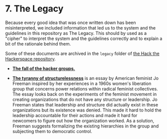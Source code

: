 # 7. The Legacy

Because every good idea that was once written down has been misinterpreted, we included information that led us to the system and the guidelines in this repository as The Legacy. This should by used as a "cipher" to interpret the system and the guidelines correctly and to explain a bit of the rationale behind them.

Some of these documents are archived in the `legacy` folder of [the Hack the Hackerspace repository](https://github.com/0x20/HTH).

* [**The fall of the hacker groups.**](The_Fall_of_Hacker_Groups)

* [**The tyranny of structurelessness**](http://www.jofreeman.com/joreen/tyranny.htm) is an essay by American feminist Jo Freeman inspired by her experiences in a 1960s women's liberation group that concerns power relations within radical feminist collectives. The essay looks back on the experiments of the feminist movement in creating organizations that do not have any structure or leadership. Jo Freeman states that leadership and structure did actually exist in these organizations but its existence was denied. This made it hard to hold the leadership accountable for their actions and made it hard for newcomers to figure out how the organization worked. As a solution, Freeman suggests formalizing the existing hierarchies in the group and subjecting them to democratic control.
